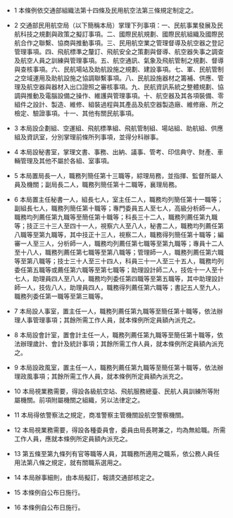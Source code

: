 * 1 本條例依交通部組織法第十四條及民用航空法第三條規定制定之。

* 2 交通部民用航空局（以下簡稱本局）掌理下列事項：一、民航事業發展及民航科技之規劃與政策之擬訂事項。二、國際民航規劃、國際民航組織及國際民航合作之聯繫、協商與推動事項。三、民用航空業之管理督導及航空器之登記管理事項。四、飛航標準之釐訂、飛航安全之策劃與督導、航空器失事之調查及航空人員之訓練與管理事項。五、航空通訊、氣象及飛航管制之規劃、督導與查核事項。六、民航場站及助航設施之規劃、建設事項。七、軍、民航管制之空域運用及助航設施之協調聯繫事項。八、民航設施器材之籌補、供應、管理及航空器與器材入出口證照之審核事項。九、民航資訊系統之整體規劃、協調與推動及電腦設備之操作、維護與管理事項。十、航空器及其各項裝備、零組件之設計、製造、維修、組裝過程與其產品及航空器製造廠、維修廠、所之檢定、驗證事項。十一、其他有關民航事項。

* 3 本局設企劃組、空運組、飛航標準組、飛航管制組、場站組、助航組、供應組及資訊室，分別掌理前條所列事項，並得分科辦事。

* 4 本局設秘書室，掌理文書、事務、出納、議事、管考、印信典守、財產、車輛管理及其他不屬於各組、室事項。

* 5 本局置局長一人，職務列簡任第十三職等，綜理局務，並指揮、監督所屬人員及機關；副局長二人，職務列簡任第十二職等，襄理局務。

* 6 本局置主任秘書一人，組長七人，室主任二人，職務均列簡任第十一職等；副組長七人，職務列簡任第十職等；專門委員五人至七人，高級分析師一人，職務均列薦任第九職等至簡任第十職等；科長三十二人，職務列薦任第九職等；技正三十三人至四十一人，視察六人至八人，秘書二人，職務均列薦任第八職等至第九職等，其中技正十三人，視察二人，職務得列簡任第十職等；編審一人至三人，分析師一人，職務均列薦任第七職等至第九職等；專員十二人至十八人，職務列薦任第七職等至第八職等；管理師一人，職務列薦任第六職等至第八職等；技士三十人至三十四人，科員三十一人至三十五人，職務均列委任第五職等或薦任第六職等至第七職等；助理設計師二人，技佐十一人至十七人，助理員四人至八人，職務均列委任第四職等至第五職等，其中助理設計師一人，技佐八人，助理員四人，職務得列薦任第六職等；書記五人至九人，職務列委任第一職等至第三職等。

* 7 本局設人事室，置主任一人，職務列薦任第九職等至簡任第十職等，依法辦理人事管理事項；其餘所需工作人員，就本條例所定員額內派充之。

* 8 本局設會計室，置會計主任一人，職務列薦任第九職等至簡任第十職等，依法辦理歲計、會計及統計事項；其餘所需工作人員，就本條例所定員額內派充之。

* 9 本局設政風室，置主任一人，職務列薦任第九職等至簡任第十職等，依法辦理政風事項；其餘所需工作人員，就本條例所定員額內派充之。

* 10 本局視業務需要，得設各級航空站、飛航服務總臺、民航人員訓練所等附屬機關。前項附屬機關之組織，另以法律定之。

* 11 本局得依警察法之規定，商准警察主管機關設航空警察機關。

* 12 本局視業務需要，得設各種委員會，委員由局長聘兼之，均為無給職。所需工作人員，應就本條例所定員額內派充之。

* 13 第五條至第九條列有官等職等人員，其職務所適用之職系，依公務人員任用法第八條之規定，就有關職系選用之。

* 14 本局辦事細則，由本局擬訂，報請交通部核定之。

* 15 本條例自公布日施行。

* 16 本條例自公布日施行。

